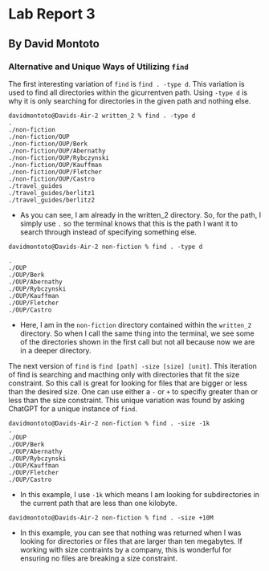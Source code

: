 # Lab Report 3
## By David Montoto

### Alternative and Unique Ways of Utilizing `find`

The first interesting variation of `find` is `find . -type d`. This variation is used to find all directories within the gicurrentven path. Using `-type d` is why it is only searching for directories in the given path and nothing else.

```
davidmontoto@Davids-Air-2 written_2 % find . -type d
.
./non-fiction
./non-fiction/OUP
./non-fiction/OUP/Berk
./non-fiction/OUP/Abernathy
./non-fiction/OUP/Rybczynski
./non-fiction/OUP/Kauffman
./non-fiction/OUP/Fletcher
./non-fiction/OUP/Castro
./travel_guides
./travel_guides/berlitz1
./travel_guides/berlitz2
```

* As you can see, I am already in the written_2 directory. So, for the path, I simply use `.` so the terminal knows that this is the path I want it to search through instead of specifying something else. 

```
davidmontoto@Davids-Air-2 non-fiction % find . -type d

.
./OUP
./OUP/Berk
./OUP/Abernathy
./OUP/Rybczynski
./OUP/Kauffman
./OUP/Fletcher
./OUP/Castro
```

* Here, I am in the `non-fiction` directory contained within the `written_2` directory. So when I call the same thing into the terminal, we see some of the directories shown in the first call but not all because now we are in a deeper directory.

The next version of `find` is `find [path] -size [size] [unit]`. This iteration of find is searching and macthing only with directories that fit the size constraint. So this call is great for looking for files that are bigger or less than the desired size. One can use either a `-` or `+` to specifiy greater than or less than the size constraint. This unique variation was found by asking ChatGPT for a unique instance of `find`. 

```
davidmontoto@Davids-Air-2 non-fiction % find . -size -1k
.
./OUP
./OUP/Berk
./OUP/Abernathy
./OUP/Rybczynski
./OUP/Kauffman
./OUP/Fletcher
./OUP/Castro
```

* In this example, I use `-1k` which means I am looking for subdirectories in the current path that are less than one kilobyte.

```
davidmontoto@Davids-Air-2 non-fiction % find . -size +10M
```

* In this example, you can see that nothing was returned when I was looking for directories or files that are larger than ten megabytes. If working with size contraints by a company, this is wonderful for ensuring no files are breaking a size constraint. 

